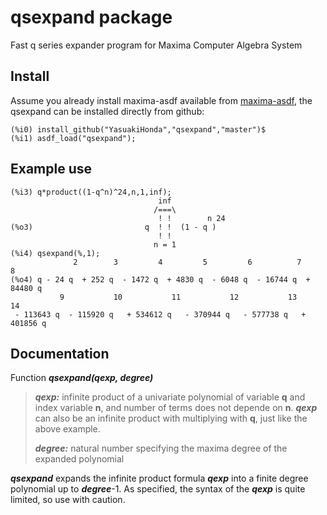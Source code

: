 # qsexpand package
Fast q series expander program for Maxima Computer Algebra System

## Install
Assume you already install maxima-asdf available from [maxima-asdf](https://github.com/robert-dodier/maxima-asdf), the qsexpand can be installed directly from github:

	(%i0) install_github("YasuakiHonda","qsexpand","master")$
	(%i1) asdf_load("qsexpand");

## Example use
    (%i3) q*product((1-q^n)^24,n,1,inf);
                                     inf
                                    /===\
                                     ! !        n 24
    (%o3)                         q  ! !  (1 - q )
                                     ! !
                                    n = 1
    (%i4) qsexpand(%,1);
                  2        3         4         5         6          7          8
    (%o4) q - 24 q  + 252 q  - 1472 q  + 4830 q  - 6048 q  - 16744 q  + 84480 q
               9           10           11           12           13           14
     - 113643 q  - 115920 q   + 534612 q   - 370944 q   - 577738 q   + 401856 q

## Documentation
Function ***qsexpand(qexp, degree)***
> ***qexp:*** infinite product of a univariate polynomial of variable **q** and index variable **n**, and number of terms does not depende on **n**. ***qexp*** can also be an infinite product with multiplying with **q**, just like the above example.
>
> ***degree:*** natural number specifying the maxima degree of the expanded polynomial

***qsexpand*** expands the infinite product formula ***qexp*** into a finite degree polynomial up to ***degree***-1. As specified, the syntax of the ***qexp*** is quite limited, so use with caution.
